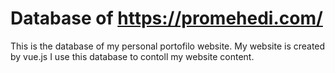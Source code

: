 # Database of https://promehedi.com/

This is the database of my personal portofilo website. My website is created by vue.js
I use this database to contoll my website content.
